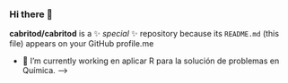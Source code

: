 ### Hi there 👋

**cabritod/cabritod** is a ✨ _special_ ✨ repository because its `README.md` (this file) appears on your GitHub profile.me 
- 🔭 I’m currently working en aplicar R para la solución de problemas en Química.
-->
